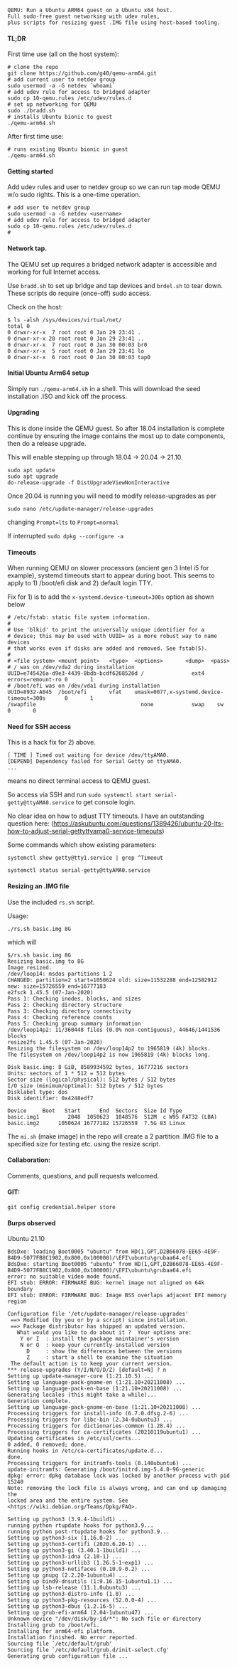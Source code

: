
    QEMU: Run a Ubuntu ARM64 guest on a Ubuntu x64 host. 
    Full sudo-free guest networking with udev rules, 
    plus scripts for resizing guest .IMG file using host-based tooling.

    
#### TL;DR

First time use (all on the host system):

```
# clone the repo
git clone https://github.com/g40/qemu-arm64.git
# add current user to netdev group
sudo usermod -a -G netdev `whoami`
# add udev rule for access to bridged adapter
sudo cp 10-qemu.rules /etc/udev/rules.d
# set up networking for QEMU
sudo ./bradd.sh
# installs Ubuntu bionic to guest
./qemu-arm64.sh
```

After first time use:
```
# runs existing Ubuntu bionic in guest
./qemu-arm64.sh
```


#### Getting started

Add udev rules and user to netdev group so we can run tap mode QEMU w/o sudo rights. This is a one-time operation.

```
# add user to netdev group
sudo usermod -a -G netdev <username>
# add udev rule for access to bridged adapter
sudo cp 10-qemu.rules /etc/udev/rules.d
#
```

#### Network tap.

The QEMU set up requires a bridged network adapter is accessible and working for full Internet access.

Use `bradd.sh` to set up bridge and tap devices and `brdel.sh` to tear down. These scripts do require (once-off) sudo access. 

Check on the host:

```
$ ls -alsh /sys/devices/virtual/net/
total 0
0 drwxr-xr-x  7 root root 0 Jan 29 23:41 .
0 drwxr-xr-x 20 root root 0 Jan 29 23:41 ..
0 drwxr-xr-x  7 root root 0 Jan 30 00:03 br0
0 drwxr-xr-x  5 root root 0 Jan 29 23:41 lo
0 drwxr-xr-x  6 root root 0 Jan 30 00:03 tap0
```

#### Initial Ubuntu Arm64 setup

Simply run `./qemu-arm64.sh` in a shell. This will download the seed installation .ISO and kick off the process. 


#### Upgrading

This is done inside the QEMU guest. So after 18.04 installation is complete continue by
ensuring the image contains the most up to date components, then do a release upgrade.

This will enable stepping up through 18.04 -> 20.04 -> 21.10.

```
sudo apt update
sudo apt upgrade
do-release-upgrade -f DistUpgradeViewNonInteractive
```

Once 20.04 is running you will need to modify release-upgrades as per

`sudo nano /etc/update-manager/release-upgrades`

changing `Prompt=lts` to `Prompt=normal`

If interrupted `sudo dpkg --configure -a`

#### Timeouts

When running QEMU on slower processors (ancient gen 3 Intel i5 for example), systemd timeouts start to appear during boot. This seems to apply to 1) /boot/efi disk and 2) default login TTY.

Fix for 1) is to add the `x-systemd.device-timeout=300s` option as shown below

```
# /etc/fstab: static file system information.
#
# Use 'blkid' to print the universally unique identifier for a
# device; this may be used with UUID= as a more robust way to name devices
# that works even if disks are added and removed. See fstab(5).
#
# <file system> <mount point>   <type>  <options>       <dump>  <pass>
# / was on /dev/vda2 during installation
UUID=e745426a-d9e3-4439-8bdb-bcdf6268526d /               ext4    errors=remount-ro 0       1
# /boot/efi was on /dev/vda1 during installation
UUID=8932-A045  /boot/efi       vfat    umask=0077,x-systemd.device-timeout=300s      0       1
/swapfile                                 none            swap    sw              0       0
```

#### Need for SSH access

This is a hack fix for 2) above. 

```
[ TIME ] Timed out waiting for device /dev/ttyAMA0.
[DEPEND] Dependency failed for Serial Getty on ttyAMA0.
...
```
means no direct terminal access to QEMU guest. 

So access via SSH and run `sudo systemctl start serial-getty@ttyAMA0.service` to get console login.

No clear idea on how to adjust TTY timeouts. I have an outstanding question here: (https://askubuntu.com/questions/1389426/ubuntu-20-lts-how-to-adjust-serial-gettyttyama0-service-timeouts)

Some commands which show existing parameters:

`systemctl show getty@tty1.service | grep ^Timeout`

`systemctl status serial-getty@ttyAMA0.service`


#### Resizing an .IMG file

Use the included `rs.sh` script. 

Usage:

`./rs.sh basic.img 8G`

which will 

```
$/rs.sh basic.img 8G
Resizing basic.img to 8G
Image resized.
/dev/loop14: msdos partitions 1 2
CHANGED: partition=2 start=1050624 old: size=11532288 end=12582912 new: size=15726559 end=16777183
e2fsck 1.45.5 (07-Jan-2020)
Pass 1: Checking inodes, blocks, and sizes
Pass 2: Checking directory structure
Pass 3: Checking directory connectivity
Pass 4: Checking reference counts
Pass 5: Checking group summary information
/dev/loop14p2: 11/360448 files (0.0% non-contiguous), 44646/1441536 blocks
resize2fs 1.45.5 (07-Jan-2020)
Resizing the filesystem on /dev/loop14p2 to 1965819 (4k) blocks.
The filesystem on /dev/loop14p2 is now 1965819 (4k) blocks long.

Disk basic.img: 8 GiB, 8589934592 bytes, 16777216 sectors
Units: sectors of 1 * 512 = 512 bytes
Sector size (logical/physical): 512 bytes / 512 bytes
I/O size (minimum/optimal): 512 bytes / 512 bytes
Disklabel type: dos
Disk identifier: 0x4248edf7

Device     Boot   Start      End  Sectors  Size Id Type
basic.img1         2048  1050623  1048576  512M  c W95 FAT32 (LBA)
basic.img2      1050624 16777182 15726559  7.5G 83 Linux
```

The `mi.sh` (make image) in the repo will create a 2 partition .IMG file to a specified size for testing etc. using the resize script.

#### Collaboration:

Comments, questions, and pull requests welcomed.


#### GIT:

`git config credential.helper store`

#### Burps observed

Ubuntu 21.10

```
BdsDxe: loading Boot0005 "ubuntu" from HD(1,GPT,D2B66078-EE65-4E9F-B4D9-5077FB8C1902,0x800,0x100000)/\EFI\ubuntu\grubaa64.efi
BdsDxe: starting Boot0005 "ubuntu" from HD(1,GPT,D2B66078-EE65-4E9F-B4D9-5077FB8C1902,0x800,0x100000)/\EFI\ubuntu\grubaa64.efi
error: no suitable video mode found.
EFI stub: ERROR: FIRMWARE BUG: kernel image not aligned on 64k boundary
EFI stub: ERROR: FIRMWARE BUG: Image BSS overlaps adjacent EFI memory region
```

```
Configuration file '/etc/update-manager/release-upgrades'
 ==> Modified (by you or by a script) since installation.
 ==> Package distributor has shipped an updated version.
   What would you like to do about it ?  Your options are:
    Y or I  : install the package maintainer's version
    N or O  : keep your currently-installed version
      D     : show the differences between the versions
      Z     : start a shell to examine the situation
 The default action is to keep your current version.
*** release-upgrades (Y/I/N/O/D/Z) [default=N] ? n
Setting up update-manager-core (1:21.10.5) ...
Setting up language-pack-gnome-en (1:21.10+20211008) ...
Setting up language-pack-en-base (1:21.10+20211008) ...
Generating locales (this might take a while)...
Generation complete.
Setting up language-pack-gnome-en-base (1:21.10+20211008) ...
Processing triggers for install-info (6.7.0.dfsg.2-6) ...
Processing triggers for libc-bin (2.34-0ubuntu3) ...
Processing triggers for dictionaries-common (1.28.4) ...
Processing triggers for ca-certificates (20210119ubuntu1) ...
Updating certificates in /etc/ssl/certs...
0 added, 0 removed; done.
Running hooks in /etc/ca-certificates/update.d...
done.
Processing triggers for initramfs-tools (0.140ubuntu6) ...
update-initramfs: Generating /boot/initrd.img-5.4.0-96-generic
dpkg: error: dpkg database lock was locked by another process with pid 15240
Note: removing the lock file is always wrong, and can end up damaging the
locked area and the entire system. See <https://wiki.debian.org/Teams/Dpkg/FAQ>.
```

```
Setting up python3 (3.9.4-1build1) ...
running python rtupdate hooks for python3.9...
running python post-rtupdate hooks for python3.9...
Setting up python3-six (1.16.0-2) ...
Setting up python3-certifi (2020.6.20-1) ...
Setting up python3-gi (3.40.1-1build1) ...
Setting up python3-idna (2.10-1) ...
Setting up python3-urllib3 (1.26.5-1~exp1) ...
Setting up python3-netifaces (0.10.9-0.2) ...
Setting up gnupg (2.2.20-1ubuntu4) ...
Setting up bind9-dnsutils (1:9.16.15-1ubuntu1.1) ...
Setting up lsb-release (11.1.0ubuntu3) ...
Setting up python3-distro-info (1.0) ...
Setting up python3-pkg-resources (52.0.0-4) ...
Setting up python3-dbus (1.2.16-5) ...
Setting up grub-efi-arm64 (2.04-1ubuntu47) ...
Unknown device "/dev/disk/by-id/*": No such file or directory
Installing grub to /boot/efi.
Installing for arm64-efi platform.
Installation finished. No error reported.
Sourcing file `/etc/default/grub'
Sourcing file `/etc/default/grub.d/init-select.cfg'
Generating grub configuration file ...
```

